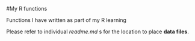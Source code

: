 #My R functions

Functions I have written as part of my R learning



Please refer to individual *readme.md* s for the location to place **data files**.